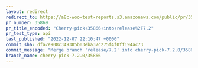 ```yaml
---
layout: redirect
redirect_to: https://a8c-woo-test-reports.s3.amazonaws.com/public/pr/35869/api/index.html
pr_number: 35869
pr_title_encoded: "Cherry+pick+35866+into+release%2F7.2"
pr_test_type: api
last_published: "2022-12-07 22:10:47 +0000"
commit_sha: dfa7e908c349305b03eba37c275f4f0ff194ac73
commit_message: "Merge branch 'release/7.2' into cherry-pick-7.2.0/35866"
branch_name: cherry-pick-7.2.0/35866
---
```

